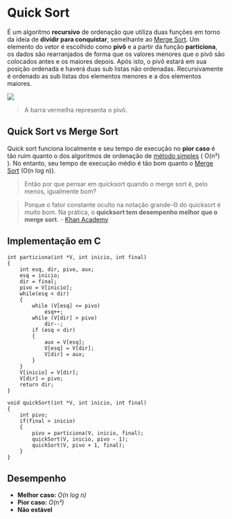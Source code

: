 # Quick Sort
É um algoritmo **recursivo** de ordenação que utiliza duas funções em torno da ideia de **dividir para conquistar**, semelhante ao [Merge Sort](https://github.com/yuri-akira/Ordenacao/tree/master/Merge%20Sort).
Um elemento do vetor é escolhido como **pivô** e a partir da função **particiona**, os dados são rearranjados de forma que os valores menores que o pivô são colocados antes e os maiores depois. Após isto, o pivô estará em sua posição ordenada e haverá duas sub listas não ordenadas. Recursivamente é ordenado as sub listas dos elementos menores e a dos elementos maiores.

![](https://upload.wikimedia.org/wikipedia/commons/6/6a/Sorting_quicksort_anim.gif)

> A barra vermelha representa o pivô. 

## Quick Sort vs Merge Sort
Quick sort funciona localmente e seu tempo de execução no **pior caso** é tão ruim quanto o dos algoritmos de ordenação de [método simples](https://github.com/yuri-akira/Ordenacao#métodos-simples) ( O(n²) ). No entanto, seu tempo de execução médio é tão bom quanto o [Merge Sort](https://github.com/yuri-akira/Ordenacao/tree/master/Merge%20Sort) (O(n log n)).

> Então por que pensar em quicksort quando o merge sort é, pelo menos, igualmente bom?

>Porque o fator constante oculto na notação grande-Θ do quicksort é muito bom. Na prática, o **quicksort tem desempenho melhor que o merge sort.** - [Khan Academy](https://pt.khanacademy.org/computing/computer-science/algorithms/quick-sort/a/overview-of-quicksort)


## Implementação em C
```
int particiona(int *V, int inicio, int final)
{
    int esq, dir, pivo, aux;
    esq = inicio;
    dir = final;
    pivo = V[inicio];
    while(esq < dir)
    {
        while (V[esq] <= pivo)
            esq++;
        while (V[dir] > pivo)
            dir--;
        if (esq < dir)
        {
            aux = V[esq];
            V[esq] = V[dir];
            V[dir] = aux;
        }
    }
    V[inicio] = V[dir];
    V[dir] = pivo;
    return dir;
}

void quickSort(int *V, int inicio, int final)
{
    int pivo;
    if(final > inicio)
    {
        pivo = particiona(V, inicio, final);
        quickSort(V, inicio, pivo - 1);
        quickSort(V, pivo + 1, final);
    }
}

```

## Desempenho
- **Melhor caso:** *O(n log n)*
- **Pior caso:** *O(n²)*
- **Não estável**
